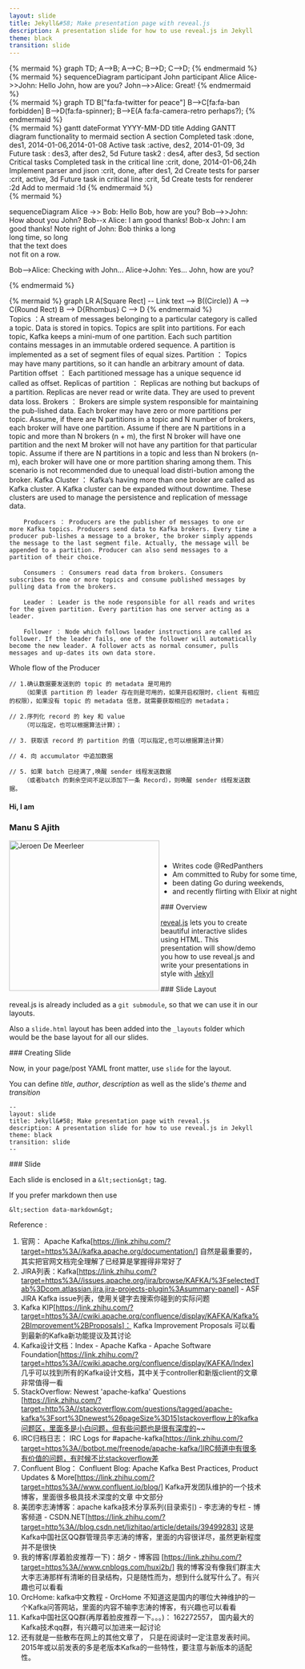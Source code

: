 ```yaml
---
layout: slide
title: Jekyll&#58; Make presentation page with reveal.js
description: A presentation slide for how to use reveal.js in Jekyll
theme: black
transition: slide
---
```


<section>
	{% mermaid %} 
graph TD;
    A-->B;
    A-->C;
    B-->D;
    C-->D;
	{% endmermaid %}
</section>


<section>
		{% mermaid %} 
sequenceDiagram
    participant John
    participant Alice
    Alice->>John: Hello John, how are you?
    John-->>Alice: Great!
    {% endmermaid %}
</section>


<section>
    {% mermaid %} 
graph TD
    B["fa:fa-twitter for peace"]
    B-->C[fa:fa-ban forbidden]
    B-->D(fa:fa-spinner);
    B-->E(A fa:fa-camera-retro perhaps?);
{% endmermaid %}
</section>


<section>
	{% mermaid %}
	gantt
        dateFormat  YYYY-MM-DD
        title Adding GANTT diagram functionality to mermaid
        section A section
        Completed task            :done,    des1, 2014-01-06,2014-01-08
        Active task               :active,  des2, 2014-01-09, 3d
        Future task               :         des3, after des2, 5d
        Future task2               :         des4, after des3, 5d
        section Critical tasks
        Completed task in the critical line :crit, done, 2014-01-06,24h
        Implement parser and jison          :crit, done, after des1, 2d
        Create tests for parser             :crit, active, 3d
        Future task in critical line        :crit, 5d
        Create tests for renderer           :2d
        Add to mermaid                      :1d
	{% endmermaid %}
</section>

<section>
	{% mermaid %}

sequenceDiagram
Alice ->> Bob: Hello Bob, how are you?
Bob-->>John: How about you John?
Bob--x Alice: I am good thanks!
Bob-x John: I am good thanks!
Note right of John: Bob thinks a long<br/>long time, so long<br/>that the text does<br/>not fit on a row.

Bob-->Alice: Checking with John...
Alice->John: Yes... John, how are you?

  {% endmermaid %}
</section>

<section>
	{% mermaid %}
graph LR
A[Square Rect] -- Link text --> B((Circle))
A --> C(Round Rect)
B --> D{Rhombus}
C --> D
  {% endmermaid %}
</section>

<section data-markdown>
		Topics ：A stream of messages belonging to a particular category is called a topic. Data is stored in topics.
Topics are split into partitions. For each topic, Kafka keeps a mini-mum of one partition. Each such partition contains messages in an immutable ordered sequence. A partition is implemented as a set of segment files of equal sizes.
		Partition ： Topics may have many partitions, so it can handle an arbitrary amount of data.
		Partition offset ： Each partitioned message has a unique sequence id called as offset.
		Replicas of partition ： Replicas are nothing but backups of a partition. Replicas are never read or write data. They are used to prevent data loss.
		Brokers ： Brokers are simple system responsible for maintaining the pub-lished data. Each broker may have zero or more partitions per topic. Assume, if there are N partitions in a topic and N number of brokers, each broker will have one partition.
Assume if there are N partitions in a topic and more than N brokers (n + m), the first N broker will have one partition and the next M broker will not have any partition for that particular topic.
Assume if there are N partitions in a topic and less than N brokers (n-m), each broker will have one or more partition sharing among them. This scenario is not recommended due to unequal load distri-bution among the broker.
		Kafka Cluster ： Kafka’s having more than one broker are called as Kafka cluster. A Kafka cluster can be expanded without downtime. These clusters are used to manage the persistence and replication of message data.

		Producers ： Producers are the publisher of messages to one or more Kafka topics. Producers send data to Kafka brokers. Every time a producer pub-lishes a message to a broker, the broker simply appends the message to the last segment file. Actually, the message will be appended to a partition. Producer can also send messages to a partition of their choice.

		Consumers ： Consumers read data from brokers. Consumers subscribes to one or more topics and consume published messages by pulling data from the brokers.

		Leader ： Leader is the node responsible for all reads and writes for the given partition. Every partition has one server acting as a leader.

		Follower ： Node which follows leader instructions are called as follower. If the leader fails, one of the follower will automatically become the new leader. A follower acts as normal consumer, pulls messages and up-dates its own data store.

</section>


<section data-markdown>
	Whole flow of the Producer

	// 1.确认数据要发送到的 topic 的 metadata 是可用的
		（如果该 partition 的 leader 存在则是可用的，如果开启权限时，client 有相应的权限），如果没有 topic 的 metadata 信息，就需要获取相应的 metadata；

	// 2.序列化 record 的 key 和 value
		（可以指定，也可以根据算法计算）；

	// 3. 获取该 record 的 partition 的值（可以指定,也可以根据算法计算）

	// 4. 向 accumulator 中追加数据

	// 5. 如果 batch 已经满了,唤醒 sender 线程发送数据
		（或者batch 的剩余空间不足以添加下一条 Record），则唤醒 sender 线程发送数据。


</section>

<!-- Just to show that markdown and html can be mixed -->
<section>
  <h4>Hi, I am</h4>
  <h3>Manu S Ajith</h3>
  <div style="width:200%;">
    <div style="float:left; width:30%;">
      <img alt="Jeroen De Meerleer" src="http://9piecesof8.com/img/manu.png" style="float: left; width:300px; height:300px;">
    </div>
    <div style="float:right; width:70%;">
      <ul style="float: left; padding-top: 4%;">
          <li>Writes code @RedPanthers</li>
          <li>Am committed to Ruby for some time,</li>
          <li>been dating Go during weekends,</li>
          <li>and recently flirting with Elixir at night</li>
      </ul>
    </div>
  </div>

</section>

<section data-markdown>
### Overview

[reveal.js](https://github.com/hakimel/reveal.js/) lets you to create
beautiful interactive slides using HTML. This presentation will show/demo you
how to use reveal.js and write your presentations in style with [Jekyll](http://jekyllrb.com/)
</section>

<section data-markdown>
### Slide Layout

reveal.js is already included as a `git submodule`, so that we can use it in our layouts.

Also a `slide.html` layout has been added into the `_layouts` folder which would be the base layout for all our slides.
</section>

<section data-markdown>
### Creating Slide

Now, in your page/post YAML front matter, use `slide` for the layout.

You can define *title*, *author*, *description* as well as the slide's *theme* and
*transition*

    --
    layout: slide
    title: Jekyll&#58; Make presentation page with reveal.js
    description: A presentation slide for how to use reveal.js in Jekyll
    theme: black
    transition: slide
    --


</section>

<section data-markdown>
### Slide

Each slide is enclosed in a `&lt;section&gt;` tag.

If you prefer markdown then use

`&lt;section data-markdown&gt;`

</section>

<section data-markdown>
Reference :

1. 官网： Apache Kafka[https://link.zhihu.com/?target=https%3A//kafka.apache.org/documentation/]     自然是最重要的，其实把官网文档完全理解了已经算是掌握得非常好了
2. JIRA列表：Kafka[https://link.zhihu.com/?target=https%3A//issues.apache.org/jira/browse/KAFKA/%3FselectedTab%3Dcom.atlassian.jira.jira-projects-plugin%3Asummary-panel] - ASF JIRA Kafka issue列表，使用关键字去搜索你碰到的实际问题
3. Kafka KIP[https://link.zhihu.com/?target=https%3A//cwiki.apache.org/confluence/display/KAFKA/Kafka%2BImprovement%2BProposals]： Kafka Improvement Proposals 可以看到最新的Kafka新功能提议及其讨论
4. Kafka设计文档：Index - Apache Kafka - Apache Software Foundation[https://link.zhihu.com/?target=https%3A//cwiki.apache.org/confluence/display/KAFKA/Index] 几乎可以找到所有的Kafka设计文档，其中关于controller和新版client的文章非常值得一看
5. StackOverflow: Newest &#x27;apache-kafka&#x27; Questions [https://link.zhihu.com/?target=http%3A//stackoverflow.com/questions/tagged/apache-kafka%3Fsort%3Dnewest%26pageSize%3D15]stackoverflow上的kafka问题区，里面多是小白问题，但有些问题也是很有深度的~~
6. IRC归档日志： IRC Logs for #apache-kafka[https://link.zhihu.com/?target=https%3A//botbot.me/freenode/apache-kafka/]IRC频道中有很多有价值的问题，有时候不比stackoverflow差
7. Confluent Blog： Confluent Blog: Apache Kafka Best Practices, Product Updates &amp; More[https://link.zhihu.com/?target=https%3A//www.confluent.io/blog/]   Kafka开发团队维护的一个技术博客，里面很多极具技术深度的文章
中文部分
1. 美团李志涛博客：apache kafka技术分享系列(目录索引) - 李志涛的专栏 - 博客频道 - CSDN.NET[https://link.zhihu.com/?target=http%3A//blog.csdn.net/lizhitao/article/details/39499283]  这是Kafka中国社区QQ群管理员李志涛的博客，里面的内容很详尽，虽然更新程度并不是很快
2. 我的博客(厚着脸皮推荐一下)：胡夕 - 博客园 [https://link.zhihu.com/?target=https%3A//www.cnblogs.com/huxi2b/] 我的博客没有像我们群主大大李志涛那样有清晰的目录结构，只是随性而为，想到什么就写什么了。有兴趣也可以看看
3. OrcHome: kafka中文教程 - OrcHome  不知道这是国内的哪位大神维护的一个Kafka问答网站，里面的内容不输李志涛的博客，有兴趣也可以看看
4. Kafka中国社区QQ群(再厚着脸皮推荐一下。。。)： 162272557， 国内最大的Kafka技术qq群，有兴趣可以加进来一起讨论
5. 还有就是一些散布在网上的其他文章了， 只是在阅读时一定注意发表时间。2015年或以前发表的多是老版本Kafka的一些特性，要注意与新版本的适配性。
</section>